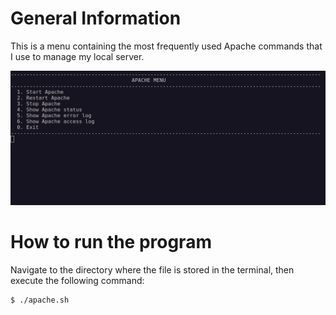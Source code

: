 # General Information
This is a menu containing the most frequently used Apache commands that I use to manage my local server.

![demo](/Apache2/Screenshots/demoPicture.png)

# How to run the program
Navigate to the directory where the file is stored in the terminal, then execute the following command:
~~~
$ ./apache.sh
~~~

